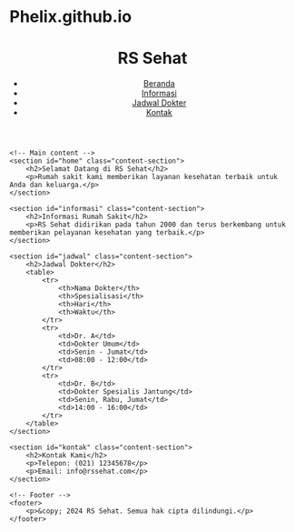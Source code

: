 # Phelix.github.io
<!DOCTYPE html>
<html lang="id">
<head>
    <meta charset="UTF-8">
    <meta name="viewport" content="width=device-width, initial-scale=1.0">
    <meta http-equiv="X-UA-Compatible" content="ie=edge">
    <title>Sistem Informasi Rumah Sakit</title>
    <link rel="stylesheet" href="styles.css">
</head>
<body>
    <!-- Header -->
    <header>
        <div class="logo">
            <h1>RS Sehat</h1>
        </div>
        <nav>
            <ul>
                <li><a href="#home">Beranda</a></li>
                <li><a href="#informasi">Informasi</a></li>
                <li><a href="#jadwal">Jadwal Dokter</a></li>
                <li><a href="#kontak">Kontak</a></li>
            </ul>
        </nav>
    </header>

    <!-- Main content -->
    <section id="home" class="content-section">
        <h2>Selamat Datang di RS Sehat</h2>
        <p>Rumah sakit kami memberikan layanan kesehatan terbaik untuk Anda dan keluarga.</p>
    </section>

    <section id="informasi" class="content-section">
        <h2>Informasi Rumah Sakit</h2>
        <p>RS Sehat didirikan pada tahun 2000 dan terus berkembang untuk memberikan pelayanan kesehatan yang terbaik.</p>
    </section>

    <section id="jadwal" class="content-section">
        <h2>Jadwal Dokter</h2>
        <table>
            <tr>
                <th>Nama Dokter</th>
                <th>Spesialisasi</th>
                <th>Hari</th>
                <th>Waktu</th>
            </tr>
            <tr>
                <td>Dr. A</td>
                <td>Dokter Umum</td>
                <td>Senin - Jumat</td>
                <td>08:00 - 12:00</td>
            </tr>
            <tr>
                <td>Dr. B</td>
                <td>Dokter Spesialis Jantung</td>
                <td>Senin, Rabu, Jumat</td>
                <td>14:00 - 16:00</td>
            </tr>
        </table>
    </section>

    <section id="kontak" class="content-section">
        <h2>Kontak Kami</h2>
        <p>Telepon: (021) 12345678</p>
        <p>Email: info@rssehat.com</p>
    </section>

    <!-- Footer -->
    <footer>
        <p>&copy; 2024 RS Sehat. Semua hak cipta dilindungi.</p>
    </footer>
</body>
</html>
